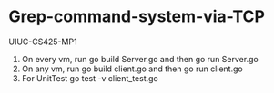# Grep-command-system-via-TCP
UIUC-CS425-MP1

1. On every vm, run go build Server.go
and then go run Server.go
2. On any vm, run go build client.go
and then go run client.go
3. For UnitTest go test -v client_test.go
